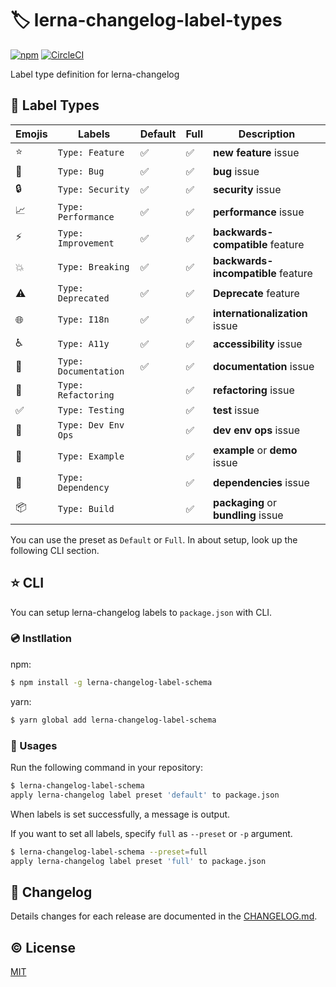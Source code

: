 # :label: lerna-changelog-label-types

[![npm](https://img.shields.io/npm/v/lerna-changelog-label-types.svg)](https://www.npmjs.com/package/lerna-changelog-label-types)
[![CircleCI](https://circleci.com/gh/kazupon/lerna-changelog-label-types.svg?style=svg)](https://circleci.com/gh/kazupon/lerna-changelog-label-types)

Label type definition for lerna-changelog


## :notebook: Label Types

| Emojis                      | Labels                | Default                         | Full                 | Description                         |
|-----------------------------|-----------------------|---------------------------------|----------------------|-------------------------------------|
| :star:                      | `Type: Feature`       |  :white_check_mark:             |  :white_check_mark:  | **new feature** issue               |
| :bug:                       | `Type: Bug`           |  :white_check_mark:             |  :white_check_mark:  | **bug** issue                       |
| :lock:                      | `Type: Security`      |  :white_check_mark:             |  :white_check_mark:  | **security** issue                  |
| :chart_with_upwards_trend:  | `Type: Performance`   |  :white_check_mark:             |  :white_check_mark:  | **performance** issue               |
| :zap:                       | `Type: Improvement`   |  :white_check_mark:             |  :white_check_mark:  | **backwards-compatible** feature    |
| :boom:                      | `Type: Breaking`      |  :white_check_mark:             |  :white_check_mark:  | **backwards-incompatible** feature  |
| :warning:                   | `Type: Deprecated`    |  :white_check_mark:             |  :white_check_mark:  | **Deprecate** feature               |
| :globe_with_meridians:      | `Type: I18n`          |  :white_check_mark:             |  :white_check_mark:  | **internationalization** issue      |
| :wheelchair:                | `Type: A11y`          |  :white_check_mark:             |  :white_check_mark:  | **accessibility** issue             |
| :pencil:                    | `Type: Documentation` |  :white_check_mark:             |  :white_check_mark:  | **documentation** issue             |
| :shirt:                     | `Type: Refactoring`   |                                 |  :white_check_mark:  | **refactoring** issue               |
| :white_check_mark:          | `Type: Testing`       |                                 |  :white_check_mark:  | **test** issue                      |
| :wrench:                    | `Type: Dev Env Ops`   |                                 |  :white_check_mark:  | **dev env ops**  issue              |
| :lollipop:                  | `Type: Example`       |                                 |  :white_check_mark:  | **example** or **demo** issue       |
| :pushpin:                   | `Type: Dependency`    |                                 |  :white_check_mark:  | **dependencies** issue              |
| :package:                   | `Type: Build`         |                                 |  :white_check_mark:  | **packaging** or **bundling** issue |

You can use the preset as `Default` or `Full`. In about setup, look up the following CLI section.


## :star: CLI

You can setup lerna-changelog labels to `package.json` with CLI.

### :cd: Instllation

npm:
```bash
$ npm install -g lerna-changelog-label-schema
```

yarn:
```bash
$ yarn global add lerna-changelog-label-schema
```

### :rocket: Usages

Run the following command in your repository:

```bash
$ lerna-changelog-label-schema
apply lerna-changelog label preset 'default' to package.json
```

When labels is set successfully, a message is output.

If you want to set all labels, specify `full` as `--preset` or `-p` argument.

```bash
$ lerna-changelog-label-schema --preset=full
apply lerna-changelog label preset 'full' to package.json
```


## :scroll: Changelog
Details changes for each release are documented in the [CHANGELOG.md](https://github.com/kazupon/lerna-changelog-label-types/blob/master/CHANGELOG.md).


## :copyright: License

[MIT](http://opensource.org/licenses/MIT)
